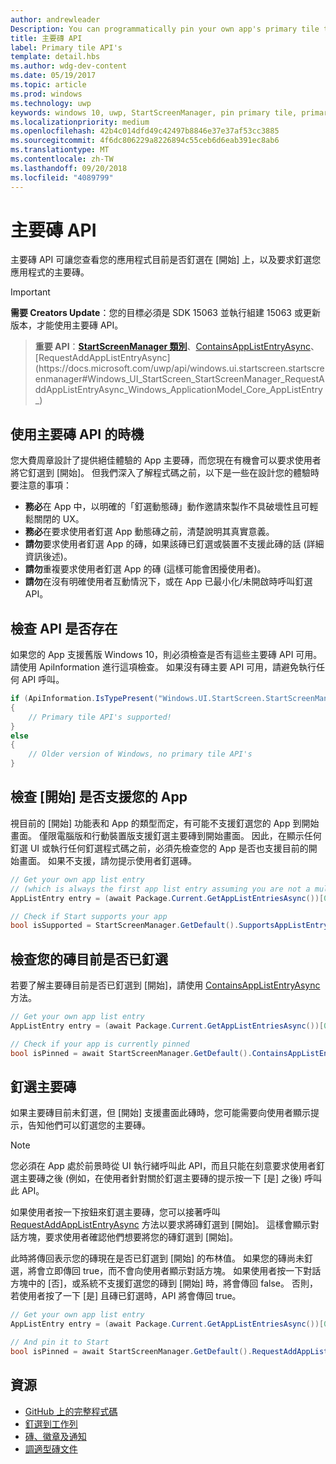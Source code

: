 ```yaml
---
author: andrewleader
Description: You can programmatically pin your own app's primary tile to Start, just like you can pin secondary tiles. And you can check whether it's currently pinned.
title: 主要磚 API
label: Primary tile API's
template: detail.hbs
ms.author: wdg-dev-content
ms.date: 05/19/2017
ms.topic: article
ms.prod: windows
ms.technology: uwp
keywords: windows 10, uwp, StartScreenManager, pin primary tile, primary tile apis, check if tile pinned, live tile, 釘選主要磚, 主要磚 api, 檢查是否釘選, 動態磚
ms.localizationpriority: medium
ms.openlocfilehash: 42b4c014dfd49c42497b8846e37e37af53cc3885
ms.sourcegitcommit: 4f6dc806229a8226894c55ceb6d6eab391ec8ab6
ms.translationtype: MT
ms.contentlocale: zh-TW
ms.lasthandoff: 09/20/2018
ms.locfileid: "4089799"
---
```

# <a name="primary-tile-apis"></a>主要磚 API
 

主要磚 API 可讓您查看您的應用程式目前是否釘選在 \[開始\] 上，以及要求釘選您應用程式的主要磚。

> [!IMPORTANT]
> **需要 Creators Update**：您的目標必須是 SDK 15063 並執行組建 15063 或更新版本，才能使用主要磚 API。

> **重要 API**：[**StartScreenManager 類別**](https://docs.microsoft.com/uwp/api/windows.ui.startscreen.startscreenmanager)、[ContainsAppListEntryAsync](https://docs.microsoft.com/uwp/api/windows.ui.startscreen.startscreenmanager#Windows_UI_StartScreen_StartScreenManager_ContainsAppListEntryAsync_Windows_ApplicationModel_Core_AppListEntry_)、[RequestAddAppListEntryAsync](https://docs.microsoft.com/uwp/api/windows.ui.startscreen.startscreenmanager#Windows_UI_StartScreen_StartScreenManager_RequestAddAppListEntryAsync_Windows_ApplicationModel_Core_AppListEntry_)


## <a name="when-to-use-primary-tile-apis"></a>使用主要磚 API 的時機

您大費周章設計了提供絕佳體驗的 App 主要磚，而您現在有機會可以要求使用者將它釘選到 [開始]。 但我們深入了解程式碼之前，以下是一些在設計您的體驗時要注意的事項：

* **務必**在 App 中，以明確的「釘選動態磚」動作邀請來製作不具破壞性且可輕鬆關閉的 UX。
* **務必**在要求使用者釘選 App 動態磚之前，清楚說明其真實意義。
* **請勿**要求使用者釘選 App 的磚，如果該磚已釘選或裝置不支援此磚的話 (詳細資訊後述)。
* **請勿**重複要求使用者釘選 App 的磚 (這樣可能會困擾使用者)。
* **請勿**在沒有明確使用者互動情況下，或在 App 已最小化/未開啟時呼叫釘選 API。


## <a name="checking-whether-the-apis-exist"></a>檢查 API 是否存在

如果您的 App 支援舊版 Windows 10，則必須檢查是否有這些主要磚 API 可用。 請使用 ApiInformation 進行這項檢查。 如果沒有磚主要 API 可用，請避免執行任何 API 呼叫。

```csharp
if (ApiInformation.IsTypePresent("Windows.UI.StartScreen.StartScreenManager"))
{
    // Primary tile API's supported!
}
else
{
    // Older version of Windows, no primary tile API's
}
```


## <a name="check-if-start-supports-your-app"></a>檢查 [開始] 是否支援您的 App

視目前的 [開始] 功能表和 App 的類型而定，有可能不支援釘選您的 App 到開始畫面。 僅限電腦版和行動裝置版支援釘選主要磚到開始畫面。 因此，在顯示任何釘選 UI 或執行任何釘選程式碼之前，必須先檢查您的 App 是否也支援目前的開始畫面。 如果不支援，請勿提示使用者釘選磚。

```csharp
// Get your own app list entry
// (which is always the first app list entry assuming you are not a multi-app package)
AppListEntry entry = (await Package.Current.GetAppListEntriesAsync())[0];

// Check if Start supports your app
bool isSupported = StartScreenManager.GetDefault().SupportsAppListEntry(entry);
```


## <a name="check-whether-youre-currently-pinned"></a>檢查您的磚目前是否已釘選

若要了解主要磚目前是否已釘選到 [開始]，請使用 [ContainsAppListEntryAsync](https://docs.microsoft.com/uwp/api/windows.ui.startscreen.startscreenmanager#Windows_UI_StartScreen_StartScreenManager_ContainsAppListEntryAsync_Windows_ApplicationModel_Core_AppListEntry_) 方法。

```csharp
// Get your own app list entry
AppListEntry entry = (await Package.Current.GetAppListEntriesAsync())[0];

// Check if your app is currently pinned
bool isPinned = await StartScreenManager.GetDefault().ContainsAppListEntryAsync(entry);
```


##  <a name="pin-your-primary-tile"></a>釘選主要磚

如果主要磚目前未釘選，但 [開始] 支援畫面此磚時，您可能需要向使用者顯示提示，告知他們可以釘選您的主要磚。

> [!NOTE]
> 您必須在 App 處於前景時從 UI 執行緒呼叫此 API，而且只能在刻意要求使用者釘選主要磚之後 (例如，在使用者針對關於釘選主要磚的提示按一下 [是] 之後) 呼叫此 API。

如果使用者按一下按鈕來釘選主要磚，您可以接著呼叫 [RequestAddAppListEntryAsync](https://docs.microsoft.com/uwp/api/windows.ui.startscreen.startscreenmanager#Windows_UI_StartScreen_StartScreenManager_RequestAddAppListEntryAsync_Windows_ApplicationModel_Core_AppListEntry_) 方法以要求將磚釘選到 [開始]。 這樣會顯示對話方塊，要求使用者確認他們想要將您的磚釘選到 [開始]。

此時將傳回表示您的磚現在是否已釘選到 [開始] 的布林值。 如果您的磚尚未釘選，將會立即傳回 true，而不會向使用者顯示對話方塊。 如果使用者按一下對話方塊中的 [否]，或系統不支援釘選您的磚到 [開始] 時，將會傳回 false。 否則，若使用者按了一下 [是] 且磚已釘選時，API 將會傳回 true。

```csharp
// Get your own app list entry
AppListEntry entry = (await Package.Current.GetAppListEntriesAsync())[0];

// And pin it to Start
bool isPinned = await StartScreenManager.GetDefault().RequestAddAppListEntryAsync(entry);
```


## <a name="resources"></a>資源

* [GitHub 上的完整程式碼](https://github.com/WindowsNotifications/quickstart-pin-primary-tile)
* [釘選到工作列](../pin-to-taskbar.md)
* [磚、徽章及通知](index.md)
* [調適型磚文件](create-adaptive-tiles.md)
